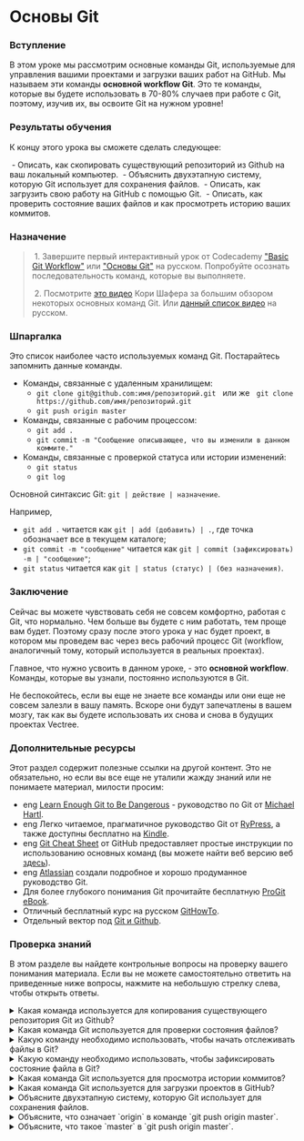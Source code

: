 # Основы Git

### Вступление

В этом уроке мы рассмотрим основные команды Git, используемые для управления вашими проектами и загрузки ваших работ на GitHub. Мы называем эти команды **основной workflow Git**. Это те команды, которые вы будете использовать в 70-80% случаев при работе с Git, поэтому, изучив их, вы освоите Git на нужном уровне!

### Результаты обучения

К концу этого урока вы сможете сделать следующее:

 - Описать, как скопировать существующий репозиторий из Github на ваш локальный компьютер.
 - Объяснить двухэтапную систему, которую Git использует для сохранения файлов.
 - Описать, как загрузить свою работу на GitHub с помощью Git.
 - Описать, как проверить состояние ваших файлов и как просмотреть историю ваших коммитов.

### Назначение

> 1. Завершите первый интерактивный урок от Codecademy ["Basic Git Workflow"](https://www.codecademy.com/learn/learn-git) или ["Основы Git"](https://vectree.ru/video/0/1/0) <span class="btn-fill btn btn-xs btn-warning">на русском</span>. Попробуйте осознать последовательность команд, которые вы выполняете.
>
> 2. Посмотрите [это видео](https://www.youtube.com/watch?v=HVsySz-h9r4) Кори Шафера за большим обзором некоторых основных команд Git. Или [данный список видео](https://www.youtube.com/watch?v=EW5pfDLP9b4&list=PLsEqeEoLdeXCI3_52XJnVIs0RlpDSgbbf) <span class="btn-fill btn btn-xs btn-warning">на русском</span>.

### Шпаргалка
Это список наиболее часто используемых команд Git. Постарайтесь запомнить данные команды.

* Команды, связанные с удаленным хранилищем:
  * `git clone git@github.com:имя/репозиторий.git`
  или же
  `git clone https://github.com/имя/репозиторий.git`
  * `git push origin master`
* Команды, связанные с рабочим процессом:
  * `git add .`
  * `git commit -m "Сообщение описывающее, что вы изменили в данном коммите."`
* Команды, связанные с проверкой статуса или истории изменений:
  * `git status`
  * `git log`

Основной синтаксис Git: `git | действие | назначение`.

Например,

* `git add .` читается как `git | add (добавить) | .`, где точка обозначает все в текущем каталоге;
* `git commit -m "сообщение"` читается как `git | commit (зафиксировать) -m | "сообщение"`;
* `git status` читается как `git | status (статус) | (без назначения)`.

### Заключение

Сейчас вы можете чувствовать себя не совсем комфортно, работая с Git, что нормально. Чем больше вы будете с ним работать, тем проще вам будет. Поэтому сразу после этого урока у нас будет проект, в котором мы проведем вас через весь рабочий процесс Git (workflow, аналогичный тому, который используется в реальных проектах).

Главное, что нужно усвоить в данном уроке, - это **основной workflow**. Команды, которые вы узнали, постоянно используются в Git.

Не беспокойтесь, если вы еще не знаете все команды или они еще не совсем залезли в вашу память. Вскоре они будут запечатлены в вашем мозгу, так как вы будете использовать их снова и снова в будущих проектах Vectree.

### Дополнительные ресурсы
Этот раздел содержит полезные ссылки на другой контент. Это не обязательно, но если вы все еще не уталили жажду знаний или не понимаете материал, милости просим:

* <span class="btn-fill btn btn-xs btn-success">eng</span> [Learn Enough Git to Be Dangerous](https://www.learnenough.com/git-tutorial) - руководство по Git от [Michael Hartl](http://www.michaelhartl.com/).
* <span class="btn-fill btn btn-xs btn-success">eng</span> Легко читаемое, прагматичное руководство Git от [RyPress](https://github.com/alokc83/Basic-Tutorials/blob/master/rypress.com%20Git/0_Ry's%20Git%20Tutorial.pdf), а также доступны бесплатно на [Kindle](https://www.amazon.com/Rys-Git-Tutorial-Ryan-Hodson-ebook/dp/B00QFIA5OC).
* <span class="btn-fill btn btn-xs btn-success">eng</span> [Git Cheat Sheet](https://education.github.com/git-cheat-sheet-education.pdf) от GitHub предоставляет простые инструкции по использованию основных команд (вы можете найти веб версию веб [здесь](https://github.github.com/training-kit/downloads/github-git-cheat-sheet/)).
* <span class="btn-fill btn btn-xs btn-success">eng</span> [Atlassian](https://www.atlassian.com/git/tutorials/what-is-version-control) создали подробное и хорошо продуманное руководство Git.
* Для более глубокого понимания Git прочитайте бесплатную [ProGit eBook](https://git-scm.com/book/ru/v2).
* Отличный бесплатный курс на русском [GitHowTo](https://githowto.com/ru).
* Отдельный вектор под [Git и Github](https://vectree.ru/video/0/0/0).

### Проверка знаний

В этом разделе вы найдете контрольные вопросы на проверку вашего понимания материала. Если вы не можете самостоятельно ответить на приведенные ниже вопросы, нажмите на небольшую стрелку слева, чтобы открыть ответы.

<details>
<summary>Какая команда используется для копирования существующего репозитория Git из Github?</summary>
<ul>
  <li>Используйте `git clone git@github.com:<репозиторий>`, чтобы скопировать (склонировать) репозиторий GitHub на вашем локальном компьютере.</li>
</ul>
</details>

<details>
<summary>Какая команда Git используется для проверки состояния файлов?</summary>
<ul>
  <li>Используйте `git status`, чтобы увидеть любые изменения, сделанные с момента вашего последнего коммита.</li>
</ul>
</details>

<details>
<summary>Какую команду необходимо использовать, чтобы начать отслеживать файлы в Git?</summary>
<ul>
  <li>Используйте `git add` для начала отслеживания файлов.</li>
</ul>
</details>

<details>
<summary>Какую команду необходимо использовать, чтобы зафиксировать состояние файла в Git?</summary>
<ul>
  <li>Используйте `git commit` для фиксации состояния отслеживаемых файлов.</li>
</ul>
</details>

<details>
<summary>Какая команда Git используется для просмотра истории коммитов?</summary>
<ul>
  <li>Используйте `git log` для просмотра истории коммитов.</li>
</ul>
</details>

<details>
<summary>Какая команда Git используется для загрузки проектов в GitHub?</summary>
<ul>
  <li>Используйте `git push`, чтобы отправить свой коммит в GitHub.</li>
</ul>
</details>

<details>
<summary>Объясните двухэтапную систему, которую Git использует для сохранения файлов.</summary>
<ul>
  <li><strong>Сохранение</strong> в Git делится на две команды: `add` и `commit`. Комбинация этих двух команд дает вам контроль над тем, что вы хотите зафиксировать в своем снимке.</li>
  <li><strong>Подготовка.</strong> В Git вы можете выбрать изменения, которые хотите сохранить, с помощью `git add`. Считайте, что `add` регулирует количество людей или элементов, которые будут включены в фотографию. Представьте себе проект, который содержит множество файлов, а изменения были внесены в несколько файлов. Как сохранить (зафиксировать) некоторые внесенные изменения и оставить другие, чтобы продолжить работу над ними? Ответ: `git add`.</li>
  <li><strong>Фиксация.</strong> Вызывая команду `commit`, вы фактически нажимаете на кнопку фотоапарата, что приводит к созданию снимка. Например, чтобы зафиксировать файл с именем README.md, введите `git commit -m "Добавил README.md"`. Флаг `-m` означает "сообщение" и должен всегда сопровождаться комментарием о том, какие вы внесли изменения. В нашем примере сообщением о коммите было следующим `"Добавить README.md"`.</li>
</ul>
</details>

<details>
<summary>Объясните, что означает `origin` в команде `git push origin master`.</summary>
<ul>
  <li>В Git `origin` - это URL удаленного репозитория, относительно которого выполняются определенные команды. Git устанавливает источником по умолчанию удаленный репозиторий, который он клонирует. Вы можете использовать `origin` для доступа к удаленному репозиторию без необходимости каждый раз вводить полный URL-адрес. Это также означает, что вы можете использовать множество удаленных репозиториев, дав каждому уникальное имя.</li>
</ul>
</details>

<details>
<summary>Объясните, что такое `master` в `git push origin master`.</summary>
<ul>
  <li>В Git `master` - это ветвь удаленного репозитория, в которую вы хотите отправить свои изменения. Мы расскажем больше о ветках на следующем уроке, но главное, что нужно помнить, `master` - это основная ветка в ваших проектах, где находится боевой (готовый к работе) код.</li>
</ul>
</details>



